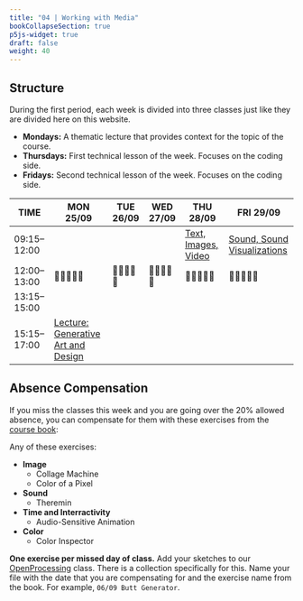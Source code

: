 ```yaml
---
title: "04 | Working with Media"
bookCollapseSection: true
p5js-widget: true
draft: false
weight: 40
---
```


## Structure

During the first period, each week is divided into three classes just like they are divided here on this website.

- **Mondays:** A thematic lecture that provides context for the topic of the course.
- **Thursdays:** First technical lesson of the week. Focuses on the coding side.
- **Fridays:** Second technical lesson of the week. Focuses on the coding side.

<div class="calendar">

| TIME | MON 25/09 | TUE 26/09 | WED 27/09 | THU 28/09 | FRI 29/09 |
| --- | --- | --- | --- | --- | --- |
| 09:15–12:00 |  |  |  | [Text, Images, Video](./lesson-01) | [Sound, Sound Visualizations](./lesson-02) |
| 12:00–13:00| 🥗🍜🍱🍝🍕 | 🥗🍜🍱🍝🍕 | 🥗🍜🍱🍝🍕 | 🥗🍜🍱🍝🍕 | 🥗🍜🍱🍝🍕 |
| 13:15–15:00 |  |  |  |  |  |
| 15:15–17:00 | [Lecture: Generative Art and Design](./lecture) |  |  |  |  |

</div> 

## Absence Compensation

If you miss the classes this week and you are going over the 20% allowed absence, you can compensate for them with these exercises from the [course book](https://primo.aalto.fi/permalink/358AALTO_INST/ha1cg5/alma999439982606526):

Any of these exercises:
- **Image**
  - Collage Machine
  - Color of a Pixel
- **Sound**
  - Theremin
- **Time and Interractivity**
  - Audio-Sensitive Animation
- **Color**
  - Color Inspector

**One exercise per missed day of class.** Add your sketches to our [OpenProcessing](https://openprocessing.org/class/86575) class. There is a collection specifically for this. Name your file with the date that you are compensating for and the exercise name from the book. For example, `06/09 Butt Generator`.